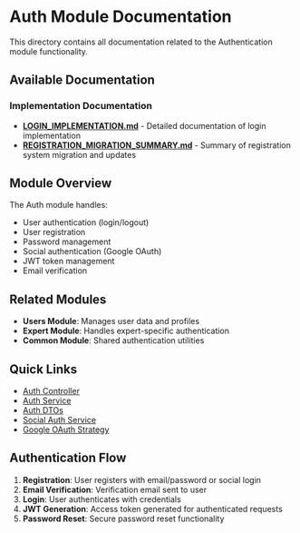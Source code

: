 # Auth Module Documentation

This directory contains all documentation related to the Authentication module functionality.

## Available Documentation

### Implementation Documentation

- **[LOGIN_IMPLEMENTATION.md](./LOGIN_IMPLEMENTATION.md)** - Detailed documentation of login implementation
- **[REGISTRATION_MIGRATION_SUMMARY.md](./REGISTRATION_MIGRATION_SUMMARY.md)** - Summary of registration system migration and updates

## Module Overview

The Auth module handles:

- User authentication (login/logout)
- User registration
- Password management
- Social authentication (Google OAuth)
- JWT token management
- Email verification

## Related Modules

- **Users Module**: Manages user data and profiles
- **Expert Module**: Handles expert-specific authentication
- **Common Module**: Shared authentication utilities

## Quick Links

- [Auth Controller](../auth.controller.ts)
- [Auth Service](../auth.service.ts)
- [Auth DTOs](../dtos/)
- [Social Auth Service](../services/social-auth.service.ts)
- [Google OAuth Strategy](../strategies/google-oauth.strategy.ts)

## Authentication Flow

1. **Registration**: User registers with email/password or social login
2. **Email Verification**: Verification email sent to user
3. **Login**: User authenticates with credentials
4. **JWT Generation**: Access token generated for authenticated requests
5. **Password Reset**: Secure password reset functionality
